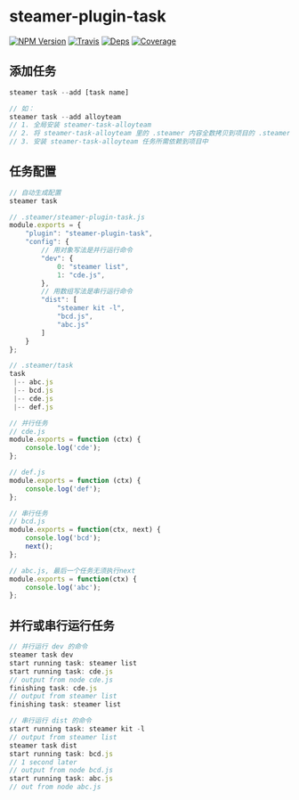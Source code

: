 # steamer-plugin-task

[![NPM Version](https://img.shields.io/npm/v/steamer-plugin-task.svg?style=flat)](https://www.npmjs.com/package/steamer-plugin-task)
[![Travis](https://img.shields.io/travis/steamerjs/steamer-plugin-task.svg)](https://travis-ci.org/steamerjs/steamer-plugin-task)
[![Deps](https://david-dm.org/steamerjs/steamer-plugin-task.svg)](https://david-dm.org/steamerjs/steamer-plugin-task)
[![Coverage](https://img.shields.io/coveralls/steamerjs/steamer-plugin-task.svg)](https://coveralls.io/github/steamerjs/steamer-plugin-task)

## 添加任务
```javascript
steamer task --add [task name]

// 如：
steamer task --add alloyteam
// 1. 全局安装 steamer-task-alloyteam
// 2. 将 steamer-task-alloyteam 里的 .steamer 内容全数拷贝到项目的 .steamer内
// 3. 安装 steamer-task-alloyteam 任务所需依赖到项目中
```

## 任务配置
```javascript
// 自动生成配置
steamer task

// .steamer/steamer-plugin-task.js
module.exports = {
    "plugin": "steamer-plugin-task",
    "config": {
        // 用对象写法是并行运行命令
        "dev": {
            0: "steamer list",
            1: "cde.js",
        },
        // 用数组写法是串行运行命令
        "dist": [
            "steamer kit -l",
            "bcd.js",
            "abc.js"
        ]
    }
};

// .steamer/task
task
 |-- abc.js
 |-- bcd.js
 |-- cde.js
 |-- def.js

// 并行任务
// cde.js
module.exports = function (ctx) {
    console.log('cde');
};

// def.js
module.exports = function (ctx) {
    console.log('def');
};

// 串行任务
// bcd.js
module.exports = function(ctx, next) {
    console.log('bcd');
    next();
};

// abc.js, 最后一个任务无须执行next
module.exports = function(ctx) {
    console.log('abc');
};

```

## 并行或串行运行任务
```javascript
// 并行运行 dev 的命令
steamer task dev
start running task: steamer list
start running task: cde.js
// output from node cde.js
finishing task: cde.js
// output from steamer list
finishing task: steamer list

// 串行运行 dist 的命令
start running task: steamer kit -l
// output from steamer list
steamer task dist
start running task: bcd.js
// 1 second later
// output from node bcd.js
start running task: abc.js
// out from node abc.js
```

